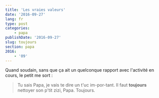 ```yaml
---
title: 'Les vraies valeurs'
date: '2016-09-27'
lang: fr
type: post
categories:
    - papa
publishDate: '2016-09-27'
slug: toujours
section: papa
2016:
    - '09'
---
```


Quand soudain, sans que ça ait un quelconque rapport avec l'activité en cours, le petit me sort :

> Tu sais Papa, je vais te dire un t'uc im-por-tant. Il faut **toujours** nettoyer son p'tit zizi, Papa. Toujours.



